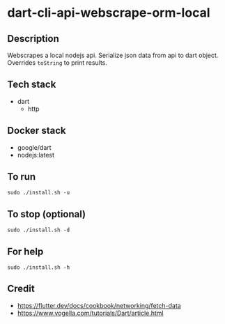 # dart-cli-api-webscrape-orm-local

## Description
Webscrapes a local nodejs api.
Serialize json data from api to dart object.
Overrides `toString` to print results.

## Tech stack
- dart
  - http

## Docker stack
- google/dart
- nodejs:latest

## To run
`sudo ./install.sh -u`

## To stop (optional)
`sudo ./install.sh -d`

## For help
`sudo ./install.sh -h`

## Credit
- https://flutter.dev/docs/cookbook/networking/fetch-data
- https://www.vogella.com/tutorials/Dart/article.html
